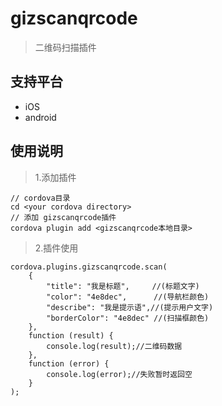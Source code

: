 # gizscanqrcode

> 二维码扫描插件

## 支持平台
* iOS
* android

## 使用说明

> 1.添加插件
```
// cordova目录
cd <your cordova directory>
// 添加 gizscanqrcode插件
cordova plugin add <gizscanqrcode本地目录>
```

> 2.插件使用
```
cordova.plugins.gizscanqrcode.scan(
    {
        "title": "我是标题",     //(标题文字)
        "color": "4e8dec",      //(导航栏颜色)
        "describe": "我是提示语",//(提示用户文字)
        "borderColor": "4e8dec" //(扫描框颜色)
    },
    function (result) {
        console.log(result);//二维码数据
    },
    function (error) {
        console.log(error);//失败暂时返回空
    }
);
```









